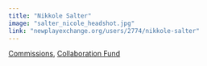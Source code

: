 ```yaml
---
title: "Nikkole Salter"
image: "salter_nicole_headshot.jpg"
link: "newplayexchange.org/users/2774/nikkole-salter"
---
```


[Commissions](/programs/commissions), [Collaboration Fund](/programs/collaboration-fund)